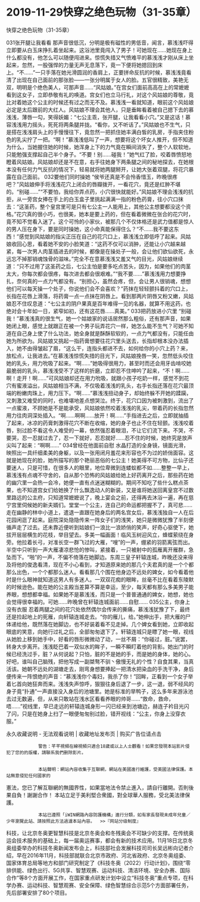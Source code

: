 # 2019-11-29快穿之绝色玩物（31-35章）



快穿之绝色玩物（31-35章）



 031张开腿让我看看   那声音很低沉，分明是极有磁性的男低音，闻言，慕浅浅吓得立即要从白玉床挣扎着坐起来。这浴池里竟闯入了男子！可她现在……她现在身上什么都没有，他怎么可以随便闯进来。惊慌失措又气愤难平的慕浅浅才刚从床上坐起来，忽然，一股强悍的力量无声无息落下，竟一下便将她摁回到床上。“不……”一只手落在她光滑圆润的香肩上，正要拼命反抗的时候，慕浅浅竟看清了出现在自己面前的那张脸——一张分明属于女人的脸。五官很精致，美艳无双，明明是个绝色美人，可那声音……“风姑娘。”在宫女们面前高高在上的常嬷嬷看到这女子，立即恭敬有礼的唤道。宫女们也立马行礼，对这个风姑娘的尊敬，竟比对着她这个公主的时候还有过之而无不及。慕浅浅一看就知道，眼前这个风姑娘必定是太后跟前的大红人。风姑娘不理会其他人，只是垂眸看着被自己摁下去的慕浅浅，薄唇一勾，笑得妖媚：“七公主乖，张开腿，让我看看小穴。”又是这话！慕容浅浅用力摇头，死死将两条腿并拢。“看你，又不听话了。”风姑娘也不生气，只是搭在浅浅肩头上的手慢慢往下，竟忽然一把抓住她丰满白皙的乳房，手指夹住粉色的乳尖拧了一把。“啊！”慕浅浅低叫了一声，想要将这个坏女人推开，但不知道为什么，当她握住她的时候，她浑身上下的力气竟在瞬间消失了，整个人软软地，只能勉强支撑起自己半个身子。“不要！别……碰我！”她气红了脸，咬着唇愤怒地瞪着风姑娘。风姑娘却还是不在意，右手往她身下两条腿之间的秘地探去，在她根本没有任何力气反抗的情况下，轻易就将她两腿掰开，让她大张着双腿，将花穴暴露在自己面前。 032要他们同时操她   “侯爷还真是不会怜香惜玉，昨晚很疼吧？”风姑娘伸手将浅浅花穴上闭合的唇瓣拨开，一看花穴，竟还是红肿不堪的。“别碰……”“不要怕，我给你弄点药，小穴很快就能好。”风姑娘不理会浅浅的抗拒，从一旁宫女捧在手上的白玉盒子里挑起满满一指的粉色药膏，往小穴口抹去：“这圣药，整个皇宫里可是只有七公主一人能用上，其他公主想要都没这个资格。”花穴真的很小巧，也很美，她本是要上药的，但在看着微微在张合的花穴时，竟不知不觉看入迷了。这个可怜的小家伙，被那几个不仅体格还是武力值都是惊人的男人压在身下，要是同时操她，这小命真能保得住么？“不……我不要这东西！”感觉到风姑娘的指尖正压在自己的花穴口上，慕浅浅立即低呼了起来。风姑娘收回心思，看着她不安的小脸笑道：“这药不仅可以消肿，还能让小穴越来越紧，每一次男人肉茎插进去的时候，都像是在操处子一般，会让他们欲仙欲死，永远忘不掉那销魂蚀骨的滋味。”完全不在意慕浅浅又羞又气的目光，风姑娘继续道：“只不过用了这圣药之后，七公主怕是要多吃点苦头，因为，如果他们的肉茎太大，你每次都会很疼，每次进去都会很艰难。”“我不要……”慕浅浅用力想要挣扎，奈何真的一点力气都没有。“别担心，虽然会疼，但，会让男人很销魂，想想他们可以每天操一个处子，你说他们会不会喜欢？”药抹在轻轻颤抖着的穴口上，长指在花唇上滑落，将药膏一点一点抹在阴唇上。看到那两片阴唇又粉又嫩，风姑娘忍不住叹息道：“七公主的阴户果真是百年难得一见的名器，就算不用这药，也绝对会十年如一日，紧窄如初，还有这花唇……真美。” 033把药放进小穴里   “别碰我！”慕浅浅真的很生气，她一个姑娘家的说话居然那么粗俗，还有那声音，如果她闭上眼，感觉上就跟正在被一个男子玩弄花穴一样，她怎么能不生气？可她不知道在自己身上使了什么功法，她全身就是酥酥软软的，一点力气都没有，只能任由她为所欲为。风姑娘又挑起一指药膏想要往花穴里头送去，长指却根本没办法插入，她不由得皱起了眉，“这么干，连指头都进不去，如何给你的小穴上药？来，放松点，让我进去。”在慕浅浅惊慌失措的目光下，风姑娘挽唇一笑，忽然低头咬住她的乳头，用力吮吸了起来。“啊……”她吸得很用力，甚至时而还会用牙齿啃咬她最脆弱的乳头，慕浅浅受不了这样的折磨，立即忍不住呻吟了起来，“不！啊……啊！走开！啊……”可风姑娘却还在用力吮吸，就跟小孩子吃奶一样，感觉不到花穴有蜜液溢出，风姑娘相当不满，不仅吸着浅浅的乳头，右手长指还落在花穴最顶端的粉嫩肉珠上，用力压下。“啊……”慕浅浅扭动身子，却始终躲不开她的蹂躏，又刺激又难受的同时，也难堪地差点想哭泣。终于，花穴口因为被刺激到，流出了一点蜜液，不顾她是不是能承受，风姑娘依然咬着浅浅的乳尖，带着药的长指忽然用力往肉洞深处插入。“啊……啊啊……放开！啊……”手指进去之后，立即就抽插了起来，冰凉的药膏刺激得花穴不断在收缩，她的身子也止不住在轻颤。浅浅咬着唇，别过脸不看这令人难受的一幕，依然强忍着眼泪，不让它们流下来。不哭，不要哭，忍一忍就过去了，忍一下就好，忍忍就好……忍不住的时候，她终究是放声尖叫了起来：“啊啊……” 034曾经在他面前自慰   水晶打造的全身镜，镜面光滑，映照出一具纤细柔美的身躯，以及一张用闭月羞花来形容也不为过的娇俏面容。这就是她现在的脸，她所描写的那个艳丽恶俗的七公主！她美得不可方物，比仙子还要迷人，只是可惜，在很多人的眼里，地位卑微到连蝼蚁都不如……整整一早上，慕浅浅有点魂不守舍的，自从那个恐怖的风姑娘给她上好药离开之后，那些药在她的幽穴里一会热一会冷，她便一直有点迷迷糊糊的。期间不知吃了些什么糕点茶果，也不知道宫女们给她换了什么飘逸动人的新装，又是谁将她送回离皇宫不过数里路远的公主府，只知道常嬷嬷说了，晚上宴会之前，还得再去沐浴一遍，再在慈宁宫里伺候她的新夫婿们。堂堂一个公主，连自己的命运都把握不了，真可悲……走在幽静的林中小道上，遣退一直跟在她身后的两名宫女后，慕浅浅独自一人在后花园闲逛了起来。庭院深处隐隐传来一阵女子们的浅笑，她只是微微犹豫了半刻便循声走了过去。还未靠近便听到姑娘们一浪比一浪娇俏的笑声，好奇心驱使下，她拔开层层横生的花枝，举目望去。多美一幅画面！临风玉树迎风立，蜂蝶萦绕在身旁。他拉着长弓，对准长空一群飞过的大雁，“嗖”的一声，绷紧的羽箭离弦而出。半空中只听到一声大雁凄凉悲怆的惨叫，紧接着，一只被射中的孤雁离开雁群，急坠而下。“啪”的一声，不偏不倚落在她脚边。东周三皇子轩辕连城，昨晚还没来得及将他的俊逸看清，现在不小心看到，才知道原来她的那几个夫君真的是一个个都那么出色，一个个都那么迷人。看看那几个围在他身边不远处的婢女，如今看着他时是什么眼神就知道这男人有多迷人。一双双花痴的眼眸，丝毫不比在看着东陵默的时候逊色。能在她的公主殿当差算不算是幸运，至少，每天都有那么多美男子能养眼，想想都幸福。如果她不是慕浅浅，而只是一个普普通通的婢女，她想，她也会觉得很幸福的。可她……昨晚曾在轩辕连城面前……自慰…… 035公主，你身上没有衣服   忍着两腿之间的花穴处依然偶尔会传来的撕痛，慕浅浅犹豫了下，最终还是捡起地上的死雁，向轩辕连城走去。“你的雁儿，给。”她伸出手，把大雁的尸体递给他，既然落在她脚边，也不好装着看不见走掉。几个婢女看到她，立即收起眼底的笑意，向她行过礼之后，全部匆匆退下了。轩辕连城只是瞟了她一眼，视线从她脸上移到她手中，好看的唇形微微动了动，一丝不屑：“你碰过，脏。”说罢，转身大步离开。浅浅眨巴着一双似水的眸子，一瞬不瞬盯着他的背影。她出门的时候已经洗过手，脏？从何说起？只怕，脏的不是她的手，而是她的身体，她的心。好吧，谁叫自己脑残，把他写成一副桀骜不驯丶傲慢无礼的个性？自食其果，当真活该。她朝不远处的湖塘走去，刚弯身想要捧起一把清水把染血的手洗干净，身后便传来一阵恨绝的声音：“慕浅浅你个毒妇，我杀了你！”回眸，正看到一个女子举着匕首向她狂奔而来。浅浅失声惊呼，狠狠往身后退了一步，这一退，弱不经风的身子竟“扑通”一声直接没入身后的池塘里。她是标准的旱鸭子，这么多年来游泳池去过无数遍，但，从来只敢站在浅水区看看养眼的帅哥……“救命，救命，唔……”视线里，早已走远的轩辕连城身形一闪已经来到池塘边，赫连子衿目光闪了闪，只是在她身上扫了一眼便匆匆别过脸，错开视线：“公主，你身上没穿衣服。”
            







永久收藏说明 - 无法观看说明 | 收藏地址发布页 | 购买广告位请点击


                警告：芊芊視頻在線視頻只適合18歲或以上人士觀看！如果您發現本站影片侵犯了您的的版權，請聯系我們删除影片。
            

                本站聲明：網站內容收集于互聯網，網站在美國進行維護，受美國法律保護。本站無意侵犯任何國家的
憲法，您已了解互聯網的無國界性，如果當地法令禁止進入，請自行離開。否則後果自負！謝謝合作！
本站立足于美利堅合衆國，對全球華人服務，受北美法律保護。
            

                本站已遵照「iWIN網路內容防護機構」進行分類，如有家長發現未成年兒童／少年瀏覽此站、請按照此方法過濾本站內容。  >>『网站分级制度』




科技，让北京冬奥更智慧科技是北京冬奥会和冬残奥会不可缺少的支撑。在传统奥运会技术服务的基础上，每一届奥运赛事，都会有新的技术应用。11月18日北京冬奥组委举办的科技冬奥新闻发布会上，科技部社会发展科技司司长吴远彬向记者介绍，早在2016年11月，科技部就联合北京市政府、河北省政府、北京冬奥组委、国家体育总局等地方和部门研究制定了《科技冬奥（2022）行动计划》，围绕“零排供能、绿色出行、5G共享、智慧观赛、运动科技、清洁环境、安全办赛、国际合作”等8个方面开展工作，在国家重点研发计划中设立“科技冬奥”重点专项，在科学办赛、运动科技、智慧观赛、安全保障、绿色智慧综合示范5个方面部署任务，先后部署安排了80个项目。


